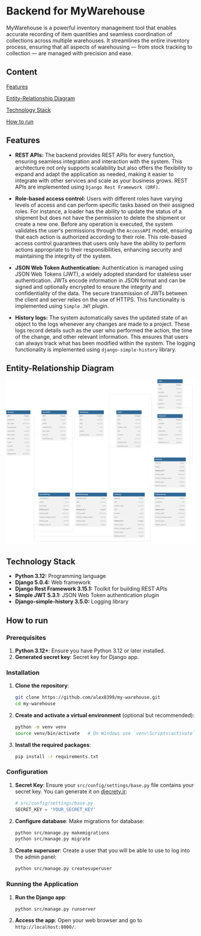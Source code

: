 # Backend for MyWarehouse

MyWarehouse is a powerful inventory management tool that enables accurate recording of item quantities and seamless coordination of collections across multiple warehouses. It streamlines the entire inventory process, ensuring that all aspects of warehousing — from stock tracking to collection — are managed with precision and ease.

## Content
[Features](#features)

[Entity-Relationship Diagram](#entity-relationship-diagram)

[Technology Stack](#technology-stack)

[How to run](#how-to-run)

## Features

* **REST APIs:** The backend provides REST APIs for every function, ensuring seamless integration and interaction with the system. This architecture not only supports scalability but also offers the flexibility to expand and adapt the application as needed, making it easier to integrate with other services and scale as your business grows. REST APIs are implemented using ```Django Rest Framework (DRF)```.

* **Role-based access control:** Users with different roles have varying levels of access and can perform specific tasks based on their assigned roles. For instance, a loader has the ability to update the status of a shipment but does not have the permission to delete the shipment or create a new one. Before any operation is executed, the system validates the user's permissions through the ```AccessAPI``` model, ensuring that each action is authorized according to their role. This role-based access control guarantees that users only have the ability to perform actions appropriate to their responsibilities, enhancing security and maintaining the integrity of the system.

* **JSON Web Token Authentication:** Authentication is managed using JSON Web Tokens (JWT), a widely adopted standard for stateless user authentication. JWTs encode information in JSON format and can be signed and optionally encrypted to ensure the integrity and confidentiality of the data. The secure transmission of JWTs between the client and server relies on the use of HTTPS. This functionality is implemented using ```Simple JWT``` plugin.

* **History logs:** The system automatically saves the updated state of an object to the logs whenever any changes are made to a project. These logs record details such as the user who performed the action, the time of the change, and other relevant information. This ensures that users can always track what has been modified within the system. The logging functionality is implemented using ```django-simple-history``` library.

## Entity-Relationship Diagram
![ER diagram](/docs/diagram/er-diagram.svg)


## Technology Stack
* **Python 3.12:** Programming language
* **Django 5.0.4:** Web framework
* **Django Rest Framework 3.15.1:** Toolkit for building REST APIs
* **Simple JWT 5.3.1:** JSON Web Token authentication plugin
* **Django-simple-history 3.5.0:** Logging library

## How to run

### Prerequisites

1. **Python 3.12+**: Ensure you have Python 3.12 or later installed.
2. **Generated secret key**: Secret key for Django app.

### Installation

1. **Clone the repository**:
    ```bash
    git clone https://github.com/alex8399/my-warehouse.git
    cd my-warehouse
    ```

2. **Create and activate a virtual environment** (optional but recommended):
    ```bash
    python -m venv venv
    source venv/bin/activate   # On Windows use `venv\Scripts\activate`
    ```

3. **Install the required packages**:
    ```bash
    pip install -r requirements.txt
    ```

### Configuration

1. **Secret Key**: Ensure your `src/config/settings/base.py` file contains your secret key. You can generate it on [djecrety.ir](https://djecrety.ir/):
    ```python
    # src/config/settings/base.py
    SECRET_KEY = 'YOUR_SECRET_KEY'
    ```

2. **Configure database**: Make migrations for database:
    ```bash
    python src/manage.py makemigrations
    python src/manage.py migrate
    ```

3. **Create superuser**: Create a user that you will be able to use to log into the admin panel:
    ```bash
    python src/manage.py createsuperuser
    ```

### Running the Application

1. **Run the Django app**:
    ```bash
    python src/manage.py runserver
    ```

2. **Access the app**: Open your web browser and go to ```http://localhost:8000/```.
